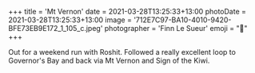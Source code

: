 +++
title = 'Mt Vernon'
date = 2021-03-28T13:25:33+13:00
photoDate = 2021-03-28T13:25:33+13:00
image = '712E7C97-BA10-4010-9420-BFE73EB9E172_1_105_c.jpeg'
photographer = 'Finn Le Sueur'
emoji = "📸"
+++

Out for a weekend run with Roshit. Followed a really excellent loop to Governor's Bay and back via Mt Vernon and Sign of the Kiwi.

